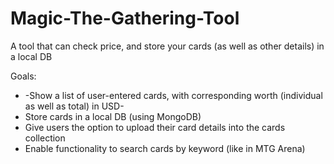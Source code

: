 # Magic-The-Gathering-Tool
A tool that can check price, and store your cards (as well as other details) in a local DB

Goals:
- -Show a list of user-entered cards, with corresponding worth (individual as well as total) in USD-
- Store cards in a local DB (using MongoDB)
- Give users the option to upload their card details into the cards collection
- Enable functionality to search cards by keyword (like in MTG Arena)

